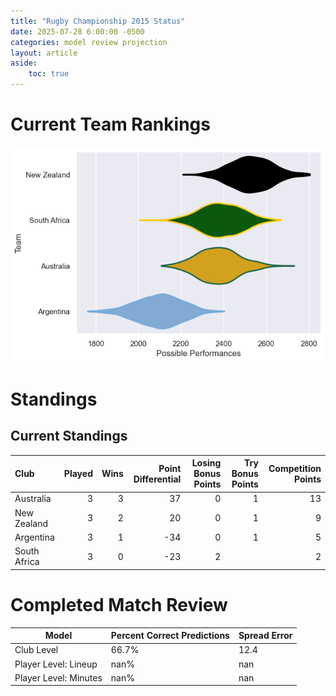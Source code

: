 ```yaml
---  
title: "Rugby Championship 2015 Status"  
date: 2025-07-28 6:00:00 -0500  
categories: model review projection  
layout: article  
aside:  
    toc: true  
---
```

# Current Team Rankings


![Club Rankings](plots/rankings_Rugby_Championship_2015.png)
# Standings

## Current Standings


| Club         |   Played |   Wins |   Point Differential |   Losing Bonus Points |   Try Bonus Points |   Competition Points |
|:-------------|---------:|-------:|---------------------:|----------------------:|-------------------:|---------------------:|
| Australia    |        3 |      3 |                   37 |                     0 |                  1 |                   13 |
| New Zealand  |        3 |      2 |                   20 |                     0 |                  1 |                    9 |
| Argentina    |        3 |      1 |                  -34 |                     0 |                  1 |                    5 |
| South Africa |        3 |      0 |                  -23 |                     2 |                    |                    2 |



# Completed Match Review


| Model | Percent Correct Predictions | Spread Error |
| ------ | ------ | ------ |
| Club Level | 66.7% | 12.4 |
| Player Level: Lineup | nan% | nan |
| Player Level: Minutes | nan% | nan |

